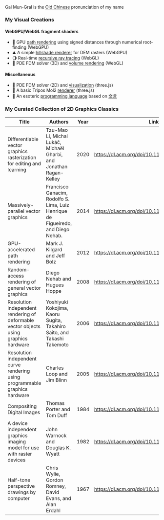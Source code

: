 Gal Mun-Gral is the [Old Chinese](https://en.wikipedia.org/wiki/Reconstructions_of_Old_Chinese) pronunciation of my name

### My Visual Creations
#### WebGPU/WebGL fragment shaders
- 🧮 GPU [path rendering](https://galmungral.github.io/newton-vg/) using signed distances through numerical root-finding (WebGPU)
- ⛰️ A simple [hillshade renderer](https://galmungral.github.io/hillshade/) for DEM rasters (WebGPU)
- 🌖 Real-time [recursive ray tracing](https://galmungral.github.io/gl-raytracer/) (WebGL)
- 🌊 PDE FDM solver (3D) and [volume rendering](https://galmungral.github.io/fdm-3d/) (WebGL)
#### Miscellaneous
- 🌊 PDE FDM solver (2D) and [visualization](https://galmungral.github.io/fdm-2d/) (three.js)
- 🧬 A basic Tripos Mol2 [renderer](https://galmungral.github.io/mol-renderer) (three.js)
- 🔣 An esoteric [programming language](https://galmungral.github.io/hanbun-lang/) based on [文言](https://en.wikipedia.org/wiki/Classical_Chinese)
<!-- - 📜 A short [article](https://galmungral.github.io/sigui/) on the first principles behind user interfaces -->

### My Curated Collection of 2D Graphics Classics
| Title | Authors  | Year | Link |
|-------|---------|------|------|
| Differentiable vector graphics rasterization for editing and learning | Tzu-Mao Li, Michal Lukáč, Michaël Gharbi, and Jonathan Ragan-Kelley | 2020 | https://dl.acm.org/doi/10.1145/3414685.3417871 |
| Massively-parallel vector graphics | Francisco Ganacim, Rodolfo S. Lima, Luiz Henrique de Figueiredo, and Diego Nehab. | 2014 | https://dl.acm.org/doi/10.1145/2661229.2661274 |
| GPU-accelerated path rendering | Mark J. Kilgard and Jeff Bolz | 2012 | https://dl.acm.org/doi/10.1145/2366145.2366191 |
| Random-access rendering of general vector graphics | Diego Nehab and Hugues Hoppe | 2008 | https://dl.acm.org/doi/10.1145/1409060.1409088 |
| Resolution independent rendering of deformable vector objects using graphics hardware | Yoshiyuki Kokojima, Kaoru Sugita, Takahiro Saito, and Takashi Takemoto | 2006 | https://dl.acm.org/doi/10.1145/1179849.1179997 |
| Resolution independent curve rendering using programmable graphics hardware | Charles Loop and Jim Blinn | 2005 | https://dl.acm.org/doi/10.1145/1073204.1073303 |
| Compositing Digital Images | Thomas Porter and Tom Duff | 1984 | https://dl.acm.org/doi/10.1145/964965.808606 |
| A device independent graphics imaging model for use with raster devices | John Warnock and Douglas K. Wyatt | 1982 | https://dl.acm.org/doi/10.1145/800064.801297 |
| Half-tone perspective drawings by computer | Chris Wylie, Gordon Romney, David Evans, and Alan Erdahl | 1967 | https://dl.acm.org/doi/10.1145/1465611.1465619
